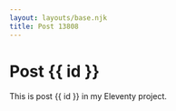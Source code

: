 ```yaml
---
layout: layouts/base.njk
title: Post 13808
---
```


# Post {{ id }}

This is post {{ id }} in my Eleventy project.
